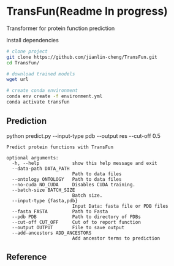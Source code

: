 # TransFun(Readme In progress)
Transformer for protein function prediction


Install dependencies

```bash
# clone project
git clone https://github.com/jianlin-cheng/TransFun.git
cd TransFun/

# download trained models
wget url

# create conda environment
conda env create -f environment.yml
conda activate transfun
```


## Prediction
python predict.py --input-type pdb --output res --cut-off 0.5
```
Predict protein functions with TransFun

optional arguments:
  -h, --help            show this help message and exit
  --data-path DATA_PATH
                        Path to data files
  --ontology ONTOLOGY   Path to data files
  --no-cuda NO_CUDA     Disables CUDA training.
  --batch-size BATCH_SIZE
                        Batch size.
  --input-type {fasta,pdb}
                        Input Data: fasta file or PDB files
  --fasta FASTA         Path to Fasta
  --pdb PDB             Path to directory of PDBs
  --cut-off CUT_OFF     Cut of to report function
  --output OUTPUT       File to save output
  --add-ancestors ADD_ANCESTORS
                        Add ancestor terms to prediction

```


## Reference

